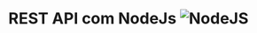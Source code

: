 # REST API com NodeJs ![NodeJS](https://img.shields.io/badge/node.js-6DA55F?style=for-the-badge&logo=node.js&logoColor=white)